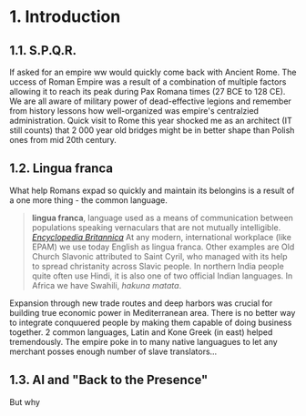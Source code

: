 # 1. Introduction

## 1.1. S.P.Q.R.

If asked for an empire ww would quickly come back with Ancient Rome. The uccess  of Roman Empire was a result of a combination of multiple factors allowing it to reach its peak during Pax Romana times (27 BCE to 128 CE). We are all aware of military power of dead-effective legions and remember from history lessons how well-organized was empire's centralzied administration. Quick visit to Rome this year shocked me as an architect (IT still counts) that 2 000 year old bridges might be in better shape than Polish ones from mid 20th century.

## 1.2. Lingua franca

What help Romans expad so quickly and maintain its belongins is a result of a one more thing - the common language.

> **lingua franca**, language used as a means of communication between populations speaking vernaculars that are not mutually intelligible.
> [*Encyclopedia Britannica*](https://www.britannica.com/topic/lingua-franca)
> At any modern, international workplace (like EPAM) we use today English as lingua franca. Other examples are Old Church Slavonic attributed to Saint Cyril, who managed with its help to spread christanity across Slavic people. In northern India people quite often use Hindi, it is also one of two official Indian languages. In Africa we have Swahili, *hakuna matata*.

Expansion through new trade routes and deep harbors was crucial for building true economic power in Mediterranean area. There is no better way to integrate conquuered people by making them capable of doing business together. 2 common languages, Latin and Kone Greek (in east) helped tremendously. The empire poke in to many native languagues to let any merchant posses enough number of slave translators...

## 1.3. AI and "Back to the Presence"

But why 
